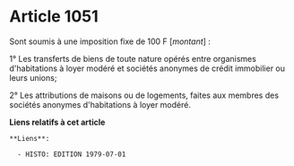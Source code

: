 # Article 1051

Sont soumis à une imposition fixe de 100 F [*montant*] :

1° Les transferts de biens de toute nature opérés entre organismes d'habitations à loyer modéré et sociétés anonymes de
crédit immobilier ou leurs unions;

2° Les attributions de maisons ou de logements, faites aux membres des sociétés anonymes d'habitations à loyer modéré.

**Liens relatifs à cet article**

	**Liens**:

	  - HISTO: EDITION 1979-07-01
